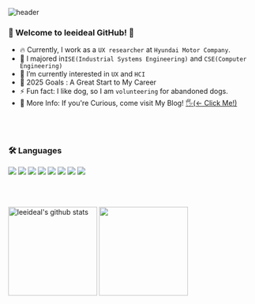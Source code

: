 ![header](https://capsule-render.vercel.app/api?type=waving&color=auto&height=300&section=header&text=Hello!&fontSize=90&animation=fadeIn&fontAlignY=38&desc=I'm%20Sangdon%20Lee&descAlignY=53&descAlign=54)

### 🔭 Welcome to leeideal GitHub! 👋 

- 🔥 Currently, I work as a `UX researcher` at `Hyundai Motor Company`.
- 🤔 I majored in`ISE(Industrial Systems Engineering)` and `CSE(Computer Engineering)`
- 🌱 I’m currently interested in `UX` and `HCI`
- 🥅 2025 Goals : A Great Start to My Career
- ⚡ Fun fact: I like dog, so I am `volunteering` for abandoned dogs.
- 📱 More Info: If you're Curious, come visit My Blog! <a href="https://idealtory.tistory.com/">🖐(<- Click Me!)</a>

<br><br/>
### 🛠 Languages

<img src="https://img.shields.io/badge/HTML5-E34F26?style=flat&logo=HTML5&logoColor=white"/>  </t>
<img src="https://img.shields.io/badge/CSS3-1572B6?style=flat&logo=CSS3&logoColor=white"/> 
<img src="https://img.shields.io/badge/JavaScript-F7DF1E?style=flat&logo=JavaScript&logoColor=white"/>
<img src="https://img.shields.io/badge/TypeScript-3178C6?style=flat&logo=TypeScript&logoColor=white"/>
<img src="https://img.shields.io/badge/Node.js-339933?style=flat&logo=Node.js&logoColor=white"/>
<img src="https://img.shields.io/badge/Python-3776AB?style=flat-&logo=Python&logoColor=white"/>
<img src="https://img.shields.io/badge/R-276DC3?style=flat-&logo=R&logoColor=white"/>
<img src="https://img.shields.io/badge/C-A8B9CC?style=flat&logo=C&logoColor=white"/>

<br><br/>
<div style="display: flex, height:180px">
<img align="center" style="height:180px" src="https://github-readme-stats.vercel.app/api?username=leeideal&show_icons=true&include_all_commits=true&theme=nord&hide_border=true" alt="leeideal's github stats" />
<img align="center" style="height:180px" src="https://github-readme-stats.vercel.app/api/top-langs/?username=leeideal&layout=compact&theme=nord&hide_border=true" />
</div>
<br><br/>



<!-- <img src="https://github-readme-stats.vercel.app/api/top-langs/?username=leeideal&layout=compact"><br><br> -->

<!--
**leeideal/leeideal** is a ✨ _special_ ✨ repository because its `README.md` (this file) appears on your GitHub profile.

Here are some ideas to get you started:

- 🔭 I’m currently working on ...
- 🌱 I’m currently learning ...
- 👯 I’m looking to collaborate on ...
- 🤔 I’m looking for help with ...
- 💬 Ask me about ...
- 📫 How to reach me: ...
- 😄 Pronouns: ...
- ⚡ Fun fact: ...
-->
